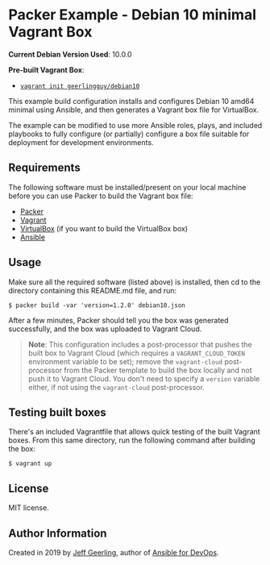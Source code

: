 # Packer Example - Debian 10 minimal Vagrant Box

**Current Debian Version Used**: 10.0.0

**Pre-built Vagrant Box**:

  - [`vagrant init geerlingguy/debian10`](https://app.vagrantup.com/geerlingguy/boxes/debian10)

This example build configuration installs and configures Debian 10 amd64 minimal using Ansible, and then generates a Vagrant box file for VirtualBox.

The example can be modified to use more Ansible roles, plays, and included playbooks to fully configure (or partially) configure a box file suitable for deployment for development environments.

## Requirements

The following software must be installed/present on your local machine before you can use Packer to build the Vagrant box file:

  - [Packer](http://www.packer.io/)
  - [Vagrant](http://vagrantup.com/)
  - [VirtualBox](https://www.virtualbox.org/) (if you want to build the VirtualBox box)
  - [Ansible](http://docs.ansible.com/intro_installation.html)

## Usage

Make sure all the required software (listed above) is installed, then cd to the directory containing this README.md file, and run:

    $ packer build -var 'version=1.2.0' debian10.json

After a few minutes, Packer should tell you the box was generated successfully, and the box was uploaded to Vagrant Cloud.

> **Note**: This configuration includes a post-processor that pushes the built box to Vagrant Cloud (which requires a `VAGRANT_CLOUD_TOKEN` environment variable to be set); remove the `vagrant-cloud` post-processor from the Packer template to build the box locally and not push it to Vagrant Cloud. You don't need to specify a `version` variable either, if not using the `vagrant-cloud` post-processor.

## Testing built boxes

There's an included Vagrantfile that allows quick testing of the built Vagrant boxes. From this same directory, run the following command after building the box:

    $ vagrant up

## License

MIT license.

## Author Information

Created in 2019 by [Jeff Geerling](https://www.jeffgeerling.com/), author of [Ansible for DevOps](https://www.ansiblefordevops.com/).
